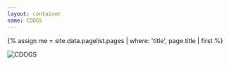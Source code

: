 ```yaml
---
layout: container
name: CDOGS
---
```

{% assign me = site.data.pagelist.pages | where: 'title', page.title | first %}  
<div class="row">
    <img src="{{ site.baseurl }}/assets/images/cdogs.jpg" alt="CDOGS" class="fitcontainer"/>
</div>
